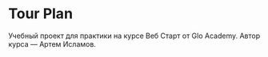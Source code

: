 # Tour Plan

Учебный проект для практики на курсе Веб Старт от Glo Academy. Автор курса — Артем Исламов.


